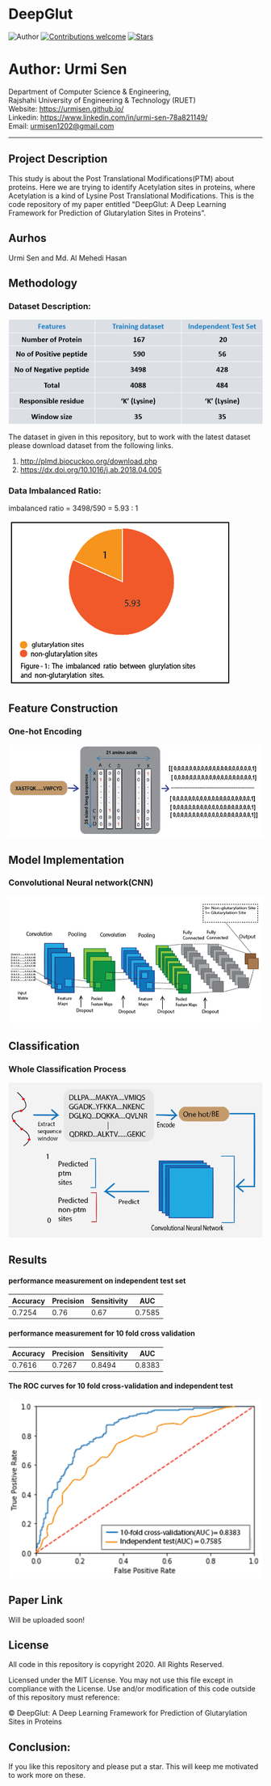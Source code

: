# DeepGlut
![Author](https://img.shields.io/badge/author-urmisen-orange)
[![Contributions welcome](https://img.shields.io/badge/contributions-welcome-brightgreen.svg?style=flat)](https://github.com/urmisen/Thesis)
[![Stars](https://img.shields.io/github/stars/urmisen/Thesis.svg?style=social)](https://github.com/urmisen/Thesis/stargazers)

# Author: Urmi Sen

Department of Computer Science & Engineering, </br>
Rajshahi University of Engineering & Technology (RUET) </br>
Website: https://urmisen.github.io/ </br>
Linkedin: https://www.linkedin.com/in/urmi-sen-78a821149/ </br>
Email: urmisen1202@gmail.com <br>

<hr>

## Project Description
This study is about the Post Translational Modifications(PTM) about proteins. Here we are  trying to identify Acetylation sites in proteins, where Acetylation is a kind of Lysine Post Translational Modifications. This is the code repository of my paper entitled "DeepGlut: A Deep Learning Framework for Prediction of Glutarylation Sites in Proteins".

## Aurhos
Urmi Sen and Md. Al Mehedi Hasan

## Methodology
### Dataset Description:

![Alt Text](https://github.com/urmisen/DeepGlut/blob/master/data_des.PNG)

The dataset in given in this repository, but to work with the latest dataset please download dataset from the following links. <br>
1. http://plmd.biocuckoo.org/download.php
2. https://dx.doi.org/10.1016/j.ab.2018.04.005

### Data Imbalanced Ratio:

imbalanced ratio = 3498/590
                 = 5.93 : 1

![Alt Text](https://github.com/urmisen/DeepGlut/blob/master/ratio.PNG)

## Feature Construction
### One-hot Encoding
![Alt Text](https://github.com/urmisen/DeepGlut/blob/master/one_hot.PNG)

## Model Implementation
### Convolutional Neural network(CNN)
![Alt Text](https://github.com/urmisen/DeepGlut/blob/master/model.PNG)

## Classification
### Whole Classification Process
![Alt Text](https://github.com/urmisen/DeepGlut/blob/master/classification.PNG)
## Results
####  performance measurement on independent test set

|   __Accuracy__   |   __Precision__   |   __Sensitivity__   |    __AUC__    |
|------------------|-------------------|---------------------|---------------|
| 0.7254           | 0.76              | 0.67                | 0.7585        |

####  performance measurement for 10 fold cross validation

|   __Accuracy__   |   __Precision__   |   __Sensitivity__   |    __AUC__    |
|------------------|-------------------|---------------------|---------------|
| 0.7616           | 0.7267            | 0.8494              | 0.8383        |

####  The ROC curves for 10 fold cross-validation and independent test

![Alt Text](https://github.com/urmisen/DeepGlut/blob/master/AUC.PNG)

## Paper Link
Will  be uploaded soon!

## License

All code in this repository is copyright 2020. All Rights Reserved.

Licensed under the MIT License. You may not use this file except in compliance with the License. Use and/or modification of this code outside of this repository must reference:

© DeepGlut: A Deep Learning Framework for Prediction of Glutarylation Sites in Proteins

## Conclusion:
If you like this repository and please put a star. This will keep me motivated to work more on these. 
